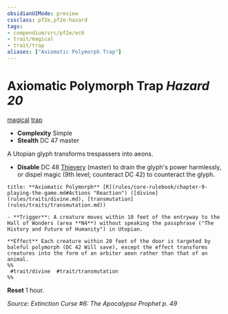 ```yaml
---
obsidianUIMode: preview
cssclass: pf2e,pf2e-hazard
tags:
- compendium/src/pf2e/ec6
- trait/magical
- trait/trap
aliases: ["Axiomatic Polymorph Trap"]
---
```

# Axiomatic Polymorph Trap *Hazard 20*  
[magical](rules/traits/magical.md "Magical Item Trait")  [trap](rules/traits/trap.md "Trap Hazard Trait")  

- **Complexity** Simple
- **Stealth** DC 47 master  

A Utopian glyph transforms trespassers into aeons.

- **Disable** DC 48 [Thievery](compendium/skills.md#Thievery) (master) to drain the glyph's power harmlessly, or dispel magic (9th level; counteract DC 42) to counteract the glyph.  

```ad-embed-ability
title: **Axiomatic Polymorph** [R](rules/core-rulebook/chapter-9-playing-the-game.md#Actions "Reaction") ([divine](rules/traits/divine.md), [transmutation](rules/traits/transmutation.md))

- **Trigger**: A creature moves within 10 feet of the entryway to the Hall of Wonders (area **N4**) without speaking the passphrase ("The History and Future of Humanity") in Utopian.

**Effect** Each creature within 20 feet of the door is targeted by baleful polymorph (DC 42 Will save), except the effect transforms creatures into the form of an arbiter aeon rather than that of an animal.  
%%
 #trait/divine  #trait/transmutation 
%%
```

**Reset** 1 hour.  

*Source: Extinction Curse #6: The Apocalypse Prophet p. 49*
